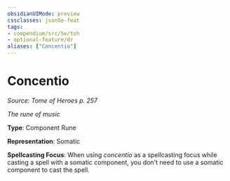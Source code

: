 ```yaml
---
obsidianUIMode: preview
cssclasses: json5e-feat
tags:
- compendium/src/5e/toh
- optional-feature/dr
aliases: ["Concentio"]
---
```

# Concentio
*Source: Tome of Heroes p. 257*  

*The rune of music*

**Type**: Component Rune

**Representation**: Somatic

**Spellcasting Focus**: When using *concentio* as a spellcasting focus while casting a spell with a somatic component, you don't need to use a somatic component to cast the spell.